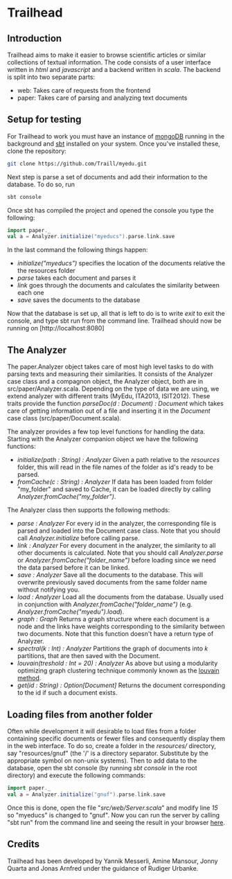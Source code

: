 Trailhead
=========

Introduction
------------

Trailhead aims to make it easier to browse scientific articles or similar 
collections of textual information. The code consists of a user interface 
written in *html* and *javascript* and a backend written in *scala*. The 
backend is split into two separate parts:

-  web: Takes care of requests from the frontend
-  paper: Takes care of parsing and analyzing text documents

Setup for testing
-----------------

For Trailhead to work you must have an instance of 
[mongoDB](http://mongodb.org) running in the background and 
[sbt](http://scala-sbt.org) installed on your system. Once you've installed 
these, clone the repository:
```sh
git clone https://github.com/Traill/myedu.git
```
Next step is parse a set of documents and add their information to the 
database. To do so, run
```sh
sbt console
```
Once sbt has compiled the project and opened the console you type the 
following:
```scala
import paper._
val a = Analyzer.initialize("myeducs").parse.link.save
```
In the last command the following things happen:
-  *initialize("myeducs")* specifies the location of the documents relative the 
   the resources folder
-  *parse* takes each document and parses it
-  *link* goes through the documents and calculates the similarity between each 
   one
-  *save* saves the documents to the database

Now that the database is set up, all that is left to do is to write *exit* to 
exit the console, and type sbt run from the command line. Trailhead should now 
be running on [http://localhost:8080]

The Analyzer
------------
The paper.Analyzer object takes care of most high level tasks to do with 
parsing texts and measuring their similarities. It consists of the Analyzer 
case class and a compagnon object, the Analyzer object, both are in 
src/paper/Analyzer.scala. Depending on the type of data we are using, we extend 
analyzer with different traits (MyEdu, ITA2013, ISIT2012). These traits provide 
the function *parseDoc(d : Document) : Document* which takes care of getting 
information out of a file and inserting it in the *Document* case class 
(src/paper/Document.scala).

The analyzer provides a few top level functions for handling the data. Starting 
with the Analyzer companion object we have the following functions:

-  *initialize(path : String) : Analyzer* Given a path relative to the 
   *resources* folder, this will read in the file names of the folder as id's 
ready to be parsed.
-  *fromCache(c : String) : Analyzer* If data has been loaded from folder 
   "my_folder" and saved to Cache, it can be loaded directly by calling 
*Analyzer.fromCache("my_folder")*.

The Analyzer class then supports the following methods:

-  *parse : Analyzer* For every id in the analyzer, the corresponding file is 
   parsed and loaded into the Document case class. Note that you should call 
*Analyzer.initialize* before calling parse.
-  *link : Analyzer* For every document in the analyzer, the similarity to all 
   other documents is calculated. Note that you should call *Analyzer.parse* or 
*Analyzer.fromCache("folder_name")* before loading since we need the data 
parsed before it can be linked.
-  *save : Analyzer* Save all the documents to the database. This will 
   overwrite previously saved documents from the same folder name without 
notifying you.
-  *load : Analyzer* Load all the documents from the database. Usually used in 
   conjunction with *Analyzer.fromCache("folder_name")* (e.g.  
*Analyzer.fromCache("myedu").load*).
-  *graph : Graph* Returns a graph structure where each document is a node and 
   the links have weights corresponding to the similarity between two 
documents. Note that this function doesn't have a return type of Analyzer.
-  *spectral(k : Int) : Analyzer* Partitions the graph of documents into *k* 
   partitions, that are then saved with the Document.
-  *louvain(treshold : Int = 20) : Analyzer* As above but using a modularity 
   optimizing graph clustering technique commonly known as the [louvain 
method](http://arxiv.org/pdf/0803.0476).
-  *get(id : String) : Option[Document]* Returns the document corresponding to 
   the id if such a document exists.

Loading files from another folder
---------------------------------

Often while development it will desirable to load files from a folder 
containing specific documents or fewer files and consequently display them in 
the web interface. To do so, create a folder in the *resources/* directory, say 
"resources/gnuf" (the '/' is a directory separator. Substitute by the 
appropriate symbol on non-unix systems). Then to add data to the database, open 
the sbt console (by running *sbt console* in the root directory) and execute 
the following commands:
```scala
import paper._
val a = Analyzer.initialize("gnuf").parse.link.save
```
Once this is done, open the file "*src/web/Server.scala*" and modify line *15* 
so "myeducs" is changed to "gnuf". Now you can run the server by calling "sbt 
run" from the command line and seeing the result in your browser
[here](http://localhost:8080).

Credits
-------
Trailhead has been developed by Yannik Messerli, Amine Mansour, Jonny Quarta 
and Jonas Arnfred under the guidance of Rudiger Urbanke. 
